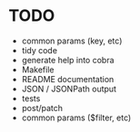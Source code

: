 


# TODO
 - common params (key, etc)
 - tidy code
 - generate help into cobra
 - Makefile
 - README documentation
 - JSON / JSONPath output
 - tests
 - post/patch
 - common params ($filter, etc)
 
